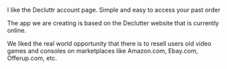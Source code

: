 I like the Decluttr account page.  Simple and easy to access your past order 

The app we are creating is based on the Declutter website that is currently online.  

We liked the real world opportunity that there is to resell users old video games and consoles on marketplaces like Amazon.com, Ebay.com, Offerup.com, etc.

